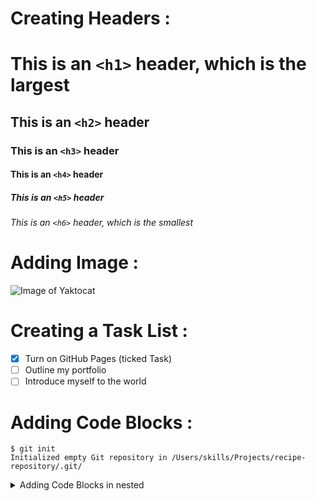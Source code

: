 # Creating Headers : 
# This is an `<h1>` header, which is the largest
## This is an `<h2>` header
### This is an `<h3>` header
#### This is an `<h4>` header
##### This is an `<h5>` header
###### This is an `<h6>` header, which is the smallest

# Adding Image : 
![Image of Yaktocat](https://octodex.github.com/images/yaktocat.png)

# Creating a Task List :
- [x] Turn on GitHub Pages (ticked Task)
- [ ] Outline my portfolio
- [ ] Introduce myself to the world

# Adding Code Blocks :
```
$ git init
Initialized empty Git repository in /Users/skills/Projects/recipe-repository/.git/
```

<details>
<summary>Adding Code Blocks in nested</summary>

Some intro text here.

<details>
<summary>Javascript Sample</summary>

```javascript
console.log('Nested hello!');

